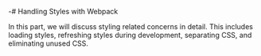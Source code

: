 -# Handling Styles with Webpack

In this part, we will discuss styling related concerns in detail. This includes loading styles, refreshing styles during development, separating CSS, and eliminating unused CSS.
